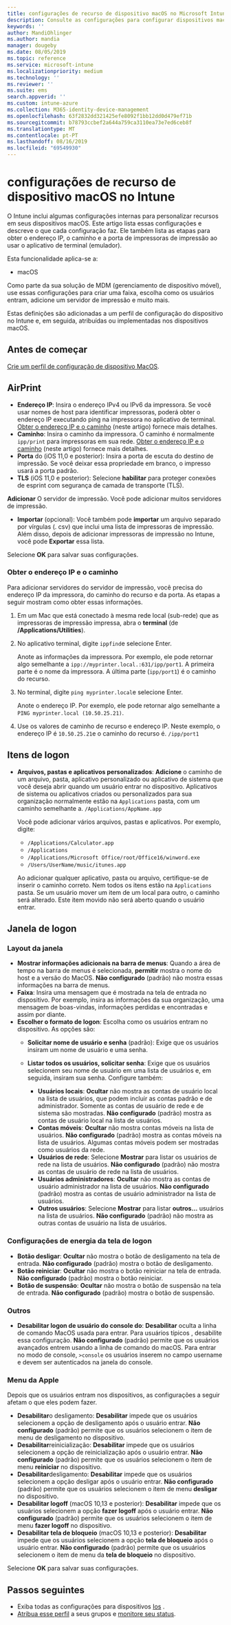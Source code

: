 ```yaml
---
title: configurações de recurso de dispositivo macOS no Microsoft Intune – Azure | Microsoft Docs
description: Consulte as configurações para configurar dispositivos macOS para o esprima e personalizar a janela de logon para mostrar ou ocultar botões de energia no Microsoft Intune. Consulte as etapas para obter o endereço IP, o caminho e as configurações de porta de um servidor de impressão em sua rede. Use essas configurações em um perfil de configuração de dispositivo para configurar recursos de dispositivo macOS.
keywords: ''
author: MandiOhlinger
ms.author: mandia
manager: dougeby
ms.date: 08/05/2019
ms.topic: reference
ms.service: microsoft-intune
ms.localizationpriority: medium
ms.technology: ''
ms.reviewer: ''
ms.suite: ems
search.appverid: ''
ms.custom: intune-azure
ms.collection: M365-identity-device-management
ms.openlocfilehash: 63f2832dd321425efe8092f1bb12dd0d479ef71b
ms.sourcegitcommit: b78793ccbef2a644a759ca3110ea73e7ed6ceb8f
ms.translationtype: MT
ms.contentlocale: pt-PT
ms.lasthandoff: 08/16/2019
ms.locfileid: "69549930"
---
```

# <a name="macos-device-feature-settings-in-intune"></a>configurações de recurso de dispositivo macOS no Intune

O Intune inclui algumas configurações internas para personalizar recursos em seus dispositivos macOS. Este artigo lista essas configurações e descreve o que cada configuração faz. Ele também lista as etapas para obter o endereço IP, o caminho e a porta de impressoras de impressão ao usar o aplicativo de terminal (emulador).

Esta funcionalidade aplica-se a:

- macOS

Como parte da sua solução de MDM (gerenciamento de dispositivo móvel), use essas configurações para criar uma faixa, escolha como os usuários entram, adicione um servidor de impressão e muito mais.

Estas definições são adicionadas a um perfil de configuração do dispositivo no Intune e, em seguida, atribuídas ou implementadas nos dispositivos macOS.

## <a name="before-you-begin"></a>Antes de começar

[Crie um perfil de configuração de dispositivo MacOS](device-features-configure.md).

## <a name="airprint"></a>AirPrint

- **Endereço IP**: Insira o endereço IPv4 ou IPv6 da impressora. Se você usar nomes de host para identificar impressoras, poderá obter o endereço IP executando ping na impressora no aplicativo de terminal. [Obter o endereço IP e o caminho](#get-the-ip-address-and-path) (neste artigo) fornece mais detalhes.
- **Caminho**: Insira o caminho da impressora. O caminho é normalmente `ipp/print` para impressoras em sua rede. [Obter o endereço IP e o caminho](#get-the-ip-address-and-path) (neste artigo) fornece mais detalhes.
- **Porta** do (iOS 11,0 e posterior): Insira a porta de escuta do destino de impressão. Se você deixar essa propriedade em branco, o impresso usará a porta padrão.
- **TLS** (iOS 11,0 e posterior): Selecione **habilitar** para proteger conexões de esprint com segurança de camada de transporte (TLS).

**Adicionar** O servidor de impressão. Você pode adicionar muitos servidores de impressão.

- **Importar** (opcional): Você também pode **importar** um arquivo separado por vírgulas (. csv) que inclui uma lista de impressoras de impressão. Além disso, depois de adicionar impressoras de impressão no Intune, você pode **Exportar** essa lista.

Selecione **OK** para salvar suas configurações.

### <a name="get-the-ip-address-and-path"></a>Obter o endereço IP e o caminho

Para adicionar servidores do servidor de impressão, você precisa do endereço IP da impressora, do caminho do recurso e da porta. As etapas a seguir mostram como obter essas informações.

1. Em um Mac que está conectado à mesma rede local (sub-rede) que as impressoras de impressão impressa, abra o **terminal** (de **/Applications/Utilities**).
2. No aplicativo terminal, digite `ippfind`e selecione Enter.

    Anote as informações da impressora. Por exemplo, ele pode retornar algo semelhante a `ipp://myprinter.local.:631/ipp/port1`. A primeira parte é o nome da impressora. A última parte (`ipp/port1`) é o caminho do recurso.

3. No terminal, digite `ping myprinter.local`e selecione Enter.

   Anote o endereço IP. Por exemplo, ele pode retornar algo semelhante a `PING myprinter.local (10.50.25.21)`.

4. Use os valores de caminho de recurso e endereço IP. Neste exemplo, o endereço IP é `10.50.25.21`e o caminho do recurso é. `/ipp/port1`

## <a name="login-items"></a>Itens de logon

- **Arquivos, pastas e aplicativos personalizados**: **Adicione** o caminho de um arquivo, pasta, aplicativo personalizado ou aplicativo de sistema que você deseja abrir quando um usuário entrar no dispositivo. Aplicativos de sistema ou aplicativos criados ou personalizados para sua organização normalmente estão na `Applications` pasta, com um caminho semelhante a. `/Applications/AppName.app` 

  Você pode adicionar vários arquivos, pastas e aplicativos. Por exemplo, digite:  
  
  - `/Applications/Calculator.app`
  - `/Applications`
  - `/Applications/Microsoft Office/root/Office16/winword.exe`
  - `/Users/UserName/music/itunes.app`
  
  Ao adicionar qualquer aplicativo, pasta ou arquivo, certifique-se de inserir o caminho correto. Nem todos os itens estão na `Applications` pasta. Se um usuário mover um item de um local para outro, o caminho será alterado. Este item movido não será aberto quando o usuário entrar.

## <a name="login-window"></a>Janela de logon

### <a name="window-layout"></a>Layout da janela

- **Mostrar informações adicionais na barra de menus**: Quando a área de tempo na barra de menus é selecionada, **permitir** mostra o nome do host e a versão do MacOS. **Não configurado** (padrão) não mostra essas informações na barra de menus.
- **Faixa**: Insira uma mensagem que é mostrada na tela de entrada no dispositivo. Por exemplo, insira as informações da sua organização, uma mensagem de boas-vindas, informações perdidas e encontradas e assim por diante.
- **Escolher o formato de logon**: Escolha como os usuários entram no dispositivo. As opções são:
  - **Solicitar nome de usuário e senha** (padrão): Exige que os usuários insiram um nome de usuário e uma senha.
  - **Listar todos os usuários, solicitar senha**: Exige que os usuários selecionem seu nome de usuário em uma lista de usuários e, em seguida, insiram sua senha. Configure também:

    - **Usuários locais**: **Ocultar** não mostra as contas de usuário local na lista de usuários, que podem incluir as contas padrão e de administrador. Somente as contas de usuário de rede e de sistema são mostradas. **Não configurado** (padrão) mostra as contas de usuário local na lista de usuários.
    - **Contas móveis**: **Ocultar** não mostra contas móveis na lista de usuários. **Não configurado** (padrão) mostra as contas móveis na lista de usuários. Algumas contas móveis podem ser mostradas como usuários da rede.
    - **Usuários de rede**: Selecione **Mostrar** para listar os usuários de rede na lista de usuários. **Não configurado** (padrão) não mostra as contas de usuário de rede na lista de usuários.
    - **Usuários administradores**: **Ocultar** não mostra as contas de usuário administrador na lista de usuários. **Não configurado** (padrão) mostra as contas de usuário administrador na lista de usuários.
    - **Outros usuários**: Selecione **Mostrar** para listar **outros...** usuários na lista de usuários. **Não configurado** (padrão) não mostra as outras contas de usuário na lista de usuários.

### <a name="login-screen-power-settings"></a>Configurações de energia da tela de logon

- **Botão desligar**: **Ocultar** não mostra o botão de desligamento na tela de entrada. **Não configurado** (padrão) mostra o botão de desligamento.
- **Botão reiniciar**: **Ocultar** não mostra o botão reiniciar na tela de entrada. **Não configurado** (padrão) mostra o botão reiniciar.
- **Botão de suspensão**: **Ocultar** não mostra o botão de suspensão na tela de entrada. **Não configurado** (padrão) mostra o botão de suspensão.

### <a name="other"></a>Outros

- **Desabilitar logon de usuário do console do**: **Desabilitar** oculta a linha de comando MacOS usada para entrar. Para usuários típicos , desabilite essa configuração. **Não configurado** (padrão) permite que os usuários avançados entrem usando a linha de comando do macOS. Para entrar no modo de console, `>console` os usuários inserem no campo username e devem ser autenticados na janela do console.

### <a name="apple-menu"></a>Menu da Apple

Depois que os usuários entram nos dispositivos, as configurações a seguir afetam o que eles podem fazer.

- **Desabilitar**o desligamento: **Desabilitar** impede que os usuários selecionem a opção de desligamento após o usuário entrar. **Não configurado** (padrão) permite que os usuários selecionem o item de menu de desligamento no dispositivo.
- **Desabilitar**reinicialização: **Desabilitar** impede que os usuários selecionem a opção de reinicialização após o usuário entrar. **Não configurado** (padrão) permite que os usuários selecionem o item de menu **reiniciar** no dispositivo.
- **Desabilitar**desligamento: **Desabilitar** impede que os usuários selecionem a opção desligar após o usuário entrar. **Não configurado** (padrão) permite que os usuários selecionem o item de menu **desligar** no dispositivo.
- **Desabilitar logoff** (macOS 10,13 e posterior): **Desabilitar** impede que os usuários selecionem a opção **fazer logoff** após o usuário entrar. **Não configurado** (padrão) permite que os usuários selecionem o item de menu **fazer logoff** no dispositivo.
- **Desabilitar tela de bloqueio** (macOS 10,13 e posterior): **Desabilitar** impede que os usuários selecionem a opção **tela de bloqueio** após o usuário entrar. **Não configurado** (padrão) permite que os usuários selecionem o item de menu da **tela de bloqueio** no dispositivo.

Selecione **OK** para salvar suas configurações.

## <a name="next-steps"></a>Passos seguintes

- Exiba todas as configurações para dispositivos [Ios](ios-device-features-settings.md) .
- [Atribua esse perfil](device-profile-assign.md) a seus grupos e [monitore seu status](device-profile-monitor.md).
